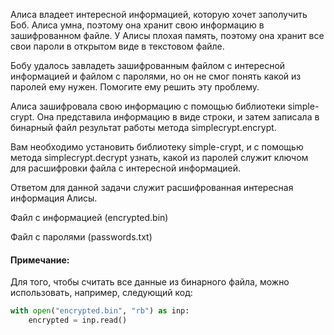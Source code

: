 Алиса владеет интересной информацией, которую хочет заполучить Боб.
Алиса умна, поэтому она хранит свою информацию в зашифрованном файле.
У Алисы плохая память, поэтому она хранит все свои пароли в открытом виде в текстовом файле.

Бобу удалось завладеть зашифрованным файлом с интересной информацией и файлом с паролями, но он не смог понять какой из паролей ему нужен. Помогите ему решить эту проблему.

Алиса зашифровала свою информацию с помощью библиотеки simple-crypt.
Она представила информацию в виде строки, и затем записала в бинарный файл результат работы метода simplecrypt.encrypt.

Вам необходимо установить библиотеку simple-crypt, и с помощью метода simplecrypt.decrypt узнать, какой из паролей служит ключом для расшифровки файла с интересной информацией.

Ответом для данной задачи служит расшифрованная интересная информация Алисы.

Файл с информацией (encrypted.bin)

Файл с паролями (passwords.txt)

#### Примечание:
Для того, чтобы считать все данные из бинарного файла, можно использовать, например, следующий код:
```python
with open("encrypted.bin", "rb") as inp:
    encrypted = inp.read()
```